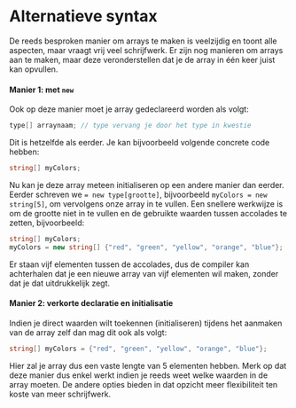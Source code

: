 # Alternatieve syntax

De reeds besproken manier om arrays te maken is veelzijdig en toont alle aspecten, maar vraagt vrij veel schrijfwerk. Er zijn nog manieren om arrays aan te maken, maar deze veronderstellen dat je de array in één keer juist kan opvullen.

#### Manier 1: met `new`

Ook op deze manier moet je array gedeclareerd worden als volgt:

```csharp
type[] arraynaam; // type vervang je door het type in kwestie
```

Dit is hetzelfde als eerder. Je kan bijvoorbeeld volgende concrete code hebben:

```csharp
string[] myColors;
```

Nu kan je deze array meteen initialiseren op een andere manier dan eerder. Eerder schreven we `= new type[grootte]`, bijvoorbeeld `myColors = new string[5]`, om vervolgens onze array in te vullen. Een snellere werkwijze is om de grootte niet in te vullen en de gebruikte waarden tussen accolades te zetten, bijvoorbeeld:

```csharp
string[] myColors;
myColors = new string[] {"red", "green", "yellow", "orange", "blue"};
```

Er staan vijf elementen tussen de accolades, dus de compiler kan achterhalen dat je een nieuwe array van vijf elementen wil maken, zonder dat je dat uitdrukkelijk zegt.

#### Manier 2: verkorte declaratie en initialisatie

Indien je direct waarden wilt toekennen \(initialiseren\) tijdens het aanmaken van de array zelf dan mag dit ook als volgt:

```csharp
string[] myColors = {"red", "green", "yellow", "orange", "blue"};
```

Hier zal je array dus een vaste lengte van 5 elementen hebben. Merk op dat deze manier dus enkel werkt indien je reeds weet welke waarden in de array moeten. De andere opties bieden in dat opzicht meer flexibiliteit ten koste van meer schrijfwerk.

